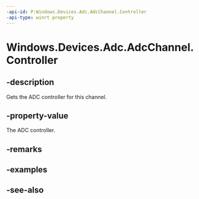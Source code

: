 ----api-id: P:Windows.Devices.Adc.AdcChannel.Controller
-api-type: winrt property
---<!-- Property syntaxpublic Windows.Devices.Adc.AdcController Controller { get; }--># Windows.Devices.Adc.AdcChannel.Controller## -descriptionGets the ADC controller for this channel.## -property-valueThe ADC controller.## -remarks## -examples## -see-also